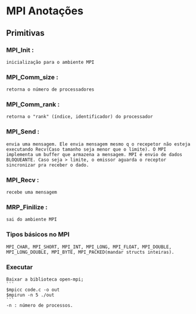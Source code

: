 # MPI Anotações

## Primitivas

### MPI_Init : 
    inicialização para o ambiente MPI

### MPI_Comm_size :
    retorna o número de processadores

### MPI_Comm_rank : 
    retorna o "rank" (índice, identificador) do processador

### MPI_Send : 
    envia uma mensagem. Ele envia mensagem mesmo q o recepetor não esteja executando Recv(Caso tamanho seja menor que o limite). O MPI implementa um buffer que armazena a mensagem. MPI é envio de dados BLOQUEANTE. Caso seja > limite, o emissor aguarda o receptor sincronizar pra receber o dado.

### MPI_Recv : 
    recebe uma mensagem

### MRP_Finilize : 
    sai do ambiente MPI

### Tipos básicos no MPI
    MPI_CHAR, MPI_SHORT, MPI_INT, MPI_LONG, MPI_FLOAT, MPI_DOUBLE, MPI_LONG_DOUBLE, MPI_BYTE, MPI_PACKED(mandar structs inteiras).


### Executar
    Baixar a biblioteca open-mpi;
    ```
    $mpicc code.c -o out
    $mpirun -n 5 ./out
    ```
    -n : número de processos.